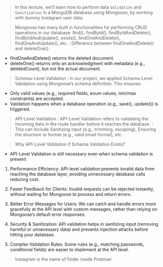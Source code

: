 > In this lecture, we’ll learn how to perform data `Validation` and `Sanitization` in a MongoDB database using Mongoose, by working with dummy Instagram user data.

> Mongoose has many built in functionalities for performing CRUD operations in our database: find(), findById(), findByIdAndDelete(), findByIdAndUpdate(), exists(), findOneAndDelete(), findOneAndUpdate(), etc.
  : Difference between findOneAndDelete() and deleteOne():
   - findOneAndDelete() returns the deleted document.
   - deleteOne() returns only an acknowledgment with metadata (e.g., deletedCount), but not the actual document.


> Schema-Level Validation
  : In our project, we applied Schema-Level Validation using Mongoose’s schema definition. This ensures:
   - Only valid values (e.g., required fields, enum values, min/max constraints) are accepted.
   - Validation happens when a database operation (e.g., save(), update()) is triggered.


> API-Level Validation
  : API-Level Validation refers to validating the incoming data in the route handler before it reaches the database.
  : This can Include Sanitizing input (e.g., trimming, escaping), Ensuring the structure or format (e.g., valid email format), etc.


> Why API-Level Validation if Schema Validation Exists?

  - API-Level Validation is still necessary even when schema validation is present:

   1. Performance Efficiency: API-level validation prevents invalid data from reaching the database layer, avoiding unnecessary database calls reducing cost.

   2. Faster Feedback for Clients: Invalid requests can be rejected instantly, without waiting for Mongoose to process and return errors.

   3. Better Error Messages for Users: We can catch and handle errors more gracefully at the API level with custom messages, rather than relying on Mongoose’s default error responses.

   4. Security & Sanitization: API validation helps in sanitizing input (removing harmful or unnecessary data) and prevents injection attacks before hitting your database.
   
   5. Complex Validation Rules: Some rules (e.g., matching passwords, conditional fields) are easier to implement at the API level.

> Instagram is the name of folder inside Postman